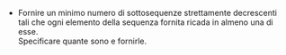 - Fornire un minimo numero di sottosequenze strettamente decrescenti tali che ogni elemento della sequenza fornita ricada in almeno una di esse.\
Specificare quante sono e fornirle.